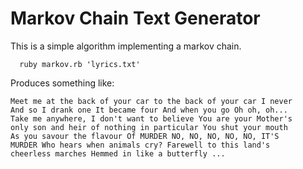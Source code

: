 # Markov Chain Text Generator

This is a simple algorithm implementing a markov chain.

```
  ruby markov.rb 'lyrics.txt'
```

Produces something like:

```
Meet me at the back of your car to the back of your car I never 
And so I drank one It became four And when you go Oh oh, oh... 
Take me anywhere, I don't want to believe You are your Mother's 
only son and heir of nothing in particular You shut your mouth 
As you savour the flavour Of MURDER NO, NO, NO, NO, NO, IT'S 
MURDER Who hears when animals cry? Farewell to this land's 
cheerless marches Hemmed in like a butterfly ...
```
